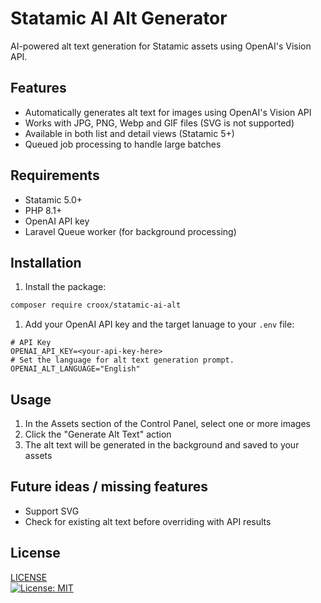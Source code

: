 # Statamic AI Alt Generator

AI-powered alt text generation for Statamic assets using OpenAI's Vision API.


## Features

- Automatically generates alt text for images using OpenAI's Vision API
- Works with JPG, PNG, Webp and GIF files (SVG is not supported)
- Available in both list and detail views (Statamic 5+)
- Queued job processing to handle large batches

## Requirements

- Statamic 5.0+
- PHP 8.1+
- OpenAI API key
- Laravel Queue worker (for background processing)

## Installation

1. Install the package:
```bash
composer require croox/statamic-ai-alt
```

1. Add your OpenAI API key and the target lanuage to your `.env` file:

```env
# API Key 
OPENAI_API_KEY=<your-api-key-here>
# Set the language for alt text generation prompt.
OPENAI_ALT_LANGUAGE="English"
```

## Usage
1. In the Assets section of the Control Panel, select one or more images
2. Click the "Generate Alt Text" action
3. The alt text will be generated in the background and saved to your assets


## Future ideas / missing features
- Support SVG
- Check for existing alt text before overriding with API results

## License
[LICENSE](./LICENSE.txt)  
[![License: MIT](https://img.shields.io/badge/License-MIT-yellow.svg)](https://opensource.org/licenses/MIT)
